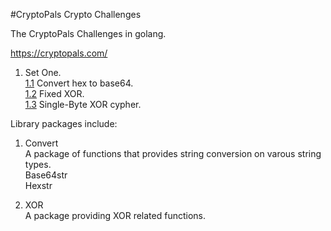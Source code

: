 #CryptoPals Crypto Challenges

The CryptoPals Challenges in golang.

https://cryptopals.com/

1. Set One.  
[1.1](https://cryptopals.com/sets/1/challenges/1) Convert hex to base64.    
[1.2](https://cryptopals.com/sets/1/challenges/2) Fixed XOR.  
[1.3](https://cryptopals.com/sets/1/challenges/3)
Single-Byte XOR cypher.


Library packages include:
1. Convert  
A package of functions that provides string conversion on varous string types.  
Base64str  
Hexstr

2. XOR  
A package providing XOR related functions.